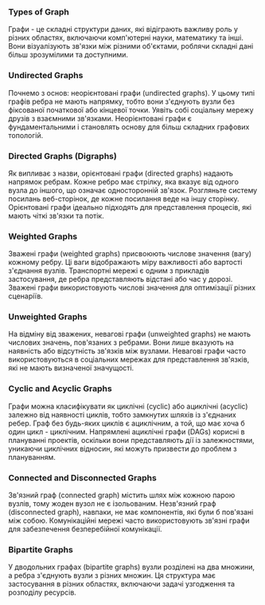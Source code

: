 ### Types of Graph
Графи - це складні структури даних, які відіграють важливу роль у різних областях,
включаючи комп'ютерні науки, математику та інші.
Вони візуалізують зв'язки між різними об'єктами, роблячи складні дані більш зрозумілими та доступними.

### Undirected Graphs
Почнемо з основ: неорієнтовані графи (undirected graphs). 
У цьому типі графів ребра не мають напрямку, тобто вони з'єднують вузли без фіксованої початкової 
або кінцевої точки. Уявіть собі соціальну мережу друзів з взаємними зв'язками. 
Неорієнтовані графи є фундаментальними і становлять основу для більш складних графових топологій.

### Directed Graphs (Digraphs)
Як випливає з назви, орієнтовані графи (directed graphs) надають напрямок ребрам. 
Кожне ребро має стрілку, яка вказує від одного вузла до іншого, що означає односторонній зв'язок. 
Розгляньте систему посилань веб-сторінок, де кожне посилання веде на іншу сторінку. 
Орієнтовані графи ідеально підходять для представлення процесів, які мають чіткі зв'язки та потік.

### Weighted Graphs
Зважені графи (weighted graphs) присвоюють числове значення (вагу) кожному ребру. 
Ці ваги відображають міру важливості або вартості з'єднання вузлів. 
Транспортні мережі є одним з прикладів застосування, де ребра представляють відстані або час у дорозі. 
Зважені графи використовують числові значення для оптимізації різних сценаріїв.

### Unweighted Graphs
На відміну від зважених, невагові графи (unweighted graphs) не мають числових значень, пов'язаних з ребрами. 
Вони лише вказують на наявність або відсутність зв'язків між вузлами. 
Невагові графи часто використовуються в соціальних мережах для представлення зв'язків, які не мають 
визначеної значущості.

### Cyclic and Acyclic Graphs
Графи можна класифікувати як циклічні (cyclic) або ациклічні (acyclic) залежно від наявності циклів, 
тобто замкнутих шляхів із з'єднаних ребер. Граф без будь-яких циклів є ациклічним, а той, 
що має хоча б один цикл - циклічним. Напрямлені ациклічні графи (DAGs) корисні в плануванні проектів, 
оскільки вони представляють дії із залежностями, уникаючи циклічних відносин, 
які можуть призвести до проблем з плануванням.

### Connected and Disconnected Graphs
Зв'язний граф (connected graph) містить шлях між кожною парою вузлів, тому жоден вузол не є ізольованим. 
Незв'язний граф (disconnected graph), навпаки, не має компонентів, які були б пов'язані між собою. 
Комунікаційні мережі часто використовують зв'язні графи для забезпечення безперебійної комунікації.

### Bipartite Graphs
У дводольних графах (bipartite graphs) вузли розділені на два множини, а ребра з'єднують вузли з різних множин. 
Ця структура має застосування в різних областях, включаючи задачі узгодження та розподілу ресурсів.